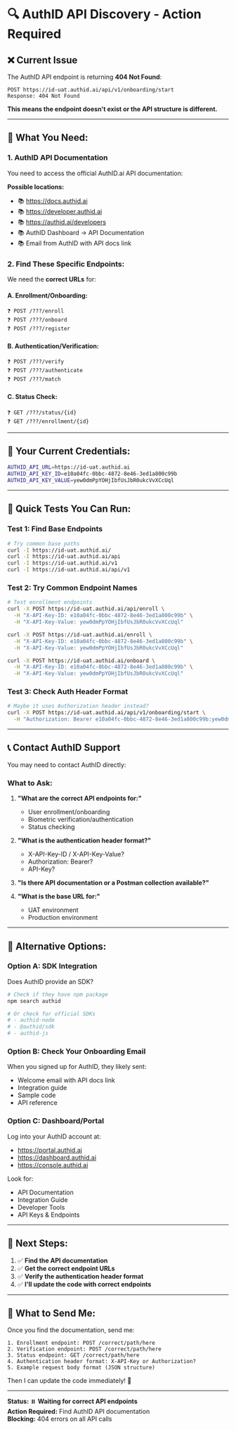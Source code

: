 # 🔍 AuthID API Discovery - Action Required

## ❌ Current Issue

The AuthID API endpoint is returning **404 Not Found**:

```
POST https://id-uat.authid.ai/api/v1/onboarding/start
Response: 404 Not Found
```

**This means the endpoint doesn't exist or the API structure is different.**

---

## 🎯 What You Need:

### **1. AuthID API Documentation**

You need to access the official AuthID.ai API documentation:

**Possible locations:**
- 📚 https://docs.authid.ai
- 📚 https://developer.authid.ai  
- 📚 https://authid.ai/developers
- 📚 AuthID Dashboard → API Documentation
- 📚 Email from AuthID with API docs link

### **2. Find These Specific Endpoints:**

We need the **correct URLs** for:

#### **A. Enrollment/Onboarding:**
```
❓ POST /???/enroll
❓ POST /???/onboard
❓ POST /???/register
```

#### **B. Authentication/Verification:**
```
❓ POST /???/verify
❓ POST /???/authenticate
❓ POST /???/match
```

#### **C. Status Check:**
```
❓ GET /???/status/{id}
❓ GET /???/enrollment/{id}
```

---

## 🔑 Your Current Credentials:

```bash
AUTHID_API_URL=https://id-uat.authid.ai
AUTHID_API_KEY_ID=e10a04fc-0bbc-4872-8e46-3ed1a800c99b
AUTHID_API_KEY_VALUE=yew0dmPpYOHjIbfUsJbR0ukcVvXCcUql
```

---

## 🧪 Quick Tests You Can Run:

### **Test 1: Find Base Endpoints**
```bash
# Try common base paths
curl -I https://id-uat.authid.ai/
curl -I https://id-uat.authid.ai/api
curl -I https://id-uat.authid.ai/v1
curl -I https://id-uat.authid.ai/api/v1
```

### **Test 2: Try Common Endpoint Names**
```bash
# Test enrollment endpoints
curl -X POST https://id-uat.authid.ai/api/enroll \
  -H "X-API-Key-ID: e10a04fc-0bbc-4872-8e46-3ed1a800c99b" \
  -H "X-API-Key-Value: yew0dmPpYOHjIbfUsJbR0ukcVvXCcUql"

curl -X POST https://id-uat.authid.ai/enroll \
  -H "X-API-Key-ID: e10a04fc-0bbc-4872-8e46-3ed1a800c99b" \
  -H "X-API-Key-Value: yew0dmPpYOHjIbfUsJbR0ukcVvXCcUql"

curl -X POST https://id-uat.authid.ai/onboard \
  -H "X-API-Key-ID: e10a04fc-0bbc-4872-8e46-3ed1a800c99b" \
  -H "X-API-Key-Value: yew0dmPpYOHjIbfUsJbR0ukcVvXCcUql"
```

### **Test 3: Check Auth Header Format**
```bash
# Maybe it uses Authorization header instead?
curl -X POST https://id-uat.authid.ai/api/v1/onboarding/start \
  -H "Authorization: Bearer e10a04fc-0bbc-4872-8e46-3ed1a800c99b:yew0dmPpYOHjIbfUsJbR0ukcVvXCcUql"
```

---

## 📞 **Contact AuthID Support**

You may need to contact AuthID directly:

### **What to Ask:**

1. **"What are the correct API endpoints for:"**
   - User enrollment/onboarding
   - Biometric verification/authentication
   - Status checking

2. **"What is the authentication header format?"**
   - X-API-Key-ID / X-API-Key-Value?
   - Authorization: Bearer?
   - API-Key?

3. **"Is there API documentation or a Postman collection available?"**

4. **"What is the base URL for:"**
   - UAT environment
   - Production environment

---

## 🔄 Alternative Options:

### **Option A: SDK Integration**

Does AuthID provide an SDK?
```bash
# Check if they have npm package
npm search authid

# Or check for official SDKs
# - authid-node
# - @authid/sdk
# - authid-js
```

### **Option B: Check Your Onboarding Email**

When you signed up for AuthID, they likely sent:
- Welcome email with API docs link
- Integration guide
- Sample code
- API reference

### **Option C: Dashboard/Portal**

Log into your AuthID account at:
- https://portal.authid.ai
- https://dashboard.authid.ai
- https://console.authid.ai

Look for:
- API Documentation
- Integration Guide
- Developer Tools
- API Keys & Endpoints

---

## 🎯 **Next Steps:**

1. ✅ **Find the API documentation**
2. ✅ **Get the correct endpoint URLs**
3. ✅ **Verify the authentication header format**
4. ✅ **I'll update the code with correct endpoints**

---

## 📝 **What to Send Me:**

Once you find the documentation, send me:

```
1. Enrollment endpoint: POST /correct/path/here
2. Verification endpoint: POST /correct/path/here
3. Status endpoint: GET /correct/path/here
4. Authentication header format: X-API-Key or Authorization?
5. Example request body format (JSON structure)
```

Then I can update the code immediately! 🚀

---

**Status:** ⏸️ **Waiting for correct API endpoints**  
**Action Required:** Find AuthID API documentation  
**Blocking:** 404 errors on all API calls
